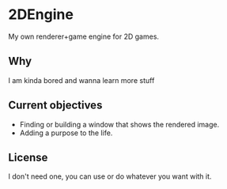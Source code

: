 # 2DEngine
My own renderer+game engine for 2D games.

## Why
I am kinda bored and wanna learn more stuff

## Current objectives
- Finding or building a window that shows the rendered image.
- Adding a purpose to the life.

## License
I don't need one, you can use or do whatever you want with it.
